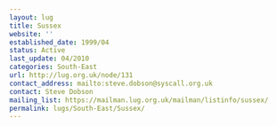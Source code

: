 ```yaml
---
layout: lug
title: Sussex
website: ''
established_date: 1999/04
status: Active
last_update: 04/2010
categories: South-East
url: http://lug.org.uk/node/131
contact_address: mailto:steve.dobson@syscall.org.uk
contact: Steve Dobson
mailing_list: https://mailman.lug.org.uk/mailman/listinfo/sussex/
permalink: lugs/South-East/Sussex/
---
```


